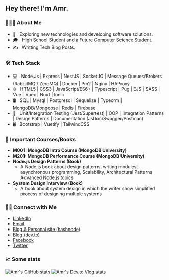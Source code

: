 ## Hey there! I'm Amr.

### 👨🏻‍💻 About Me

- 🤔 &nbsp; Exploring new technologies and developing software solutions.
- 🎓 &nbsp; High School Student and a Future Computer Science Student.
- ✍️ &nbsp; Writting Tech Blog Posts.

### 🛠 Tech Stack

- 💻 &nbsp; Node.Js | Express | NestJS | Socket.IO | Message Queues/Brokers (RabbitMQ / ZeroMQ) | Docker | Pm2 | Nginx | HAProxy
- 🌐 &nbsp; HTML5 | CSS3 | JavaScript/ES6+ | Typescript | Pug | EJS | SASS | Vue | Vuex | Nuxt | Ionic
- 🛢 &nbsp; SQL | Mysql | Postgresql | Sequelize | Typeorm | MongoDB/Mongoose | Redis | Firebase
- 🔧 &nbsp; Unit/Integration Testing (Jest/Supertest) | OOP | Integration Patterns | Design Patterns | Documentation (JsDoc/Swagger/Postman)
- 🖥 &nbsp; Bootstrap | Vuetify | TailwindCSS

### 📖 Important Courses/Books

- **M001: MongoDB Intro Course (MongoDB University)**
- **M201: MongoDB Performance Course (MongoDB University)**
- **Node.js Design Patterns (Book)**
  - A Node.js book about design patterns, writing modules, asynchronous programming, Scalability, Architectural Patterns     Advanced Node.js topics
- **System Design Interview (Book)**
  - A book about system design in which the writer show simplified
  process of designing multiple systems

### 🤝🏻 Connect with Me

<p align="center">
<ul>
  <li>
    <a href="https://www.linkedin.com/in/amr-elmohamady" target="_blank" >LinkedIn</a>
  </li>
  <li>
    <a href="mailto:amr.osama.elmohamady@gmail.com">Email</a>
  </li>
  <li>
    <a href="https://amrelmohamady.hashnode.dev/" target="_blank" >Blog & Personal site (hashnode)</a>
  </li>
  <li>
    <a href="https://dev.to/amrelmohamady" target="_blank" >Blog (dev.to)</a>
  </li>
  <li>
    <a href="https://www.facebook.com/amr.elmohamady.1426/" target="_blank" >Facebook</a>
  </li>
  <li>
    <a href="https://twitter.com/Amr__Elmohamady" target="_blank" >Twitter</a> 
  </li>
</ul>
</p>

### 📈 Some stats
<img src="https://github-readme-stats.vercel.app/api?username=Amr2812&show_icons=true&theme=radical&count_private=true" alt="Amr's GitHub stats" />
<a href="https://dev.to/amrelmohamady" target="_blank">
  <img src="https://amrelmohamady-devto-stats.cyclic.app/" alt="Amr's Dev.to Vlog stats" />
</a>
